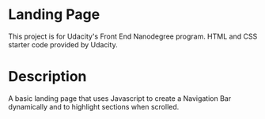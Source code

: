 # Landing Page

This project is for Udacity's Front End Nanodegree program. HTML and CSS starter code provided by Udacity.

# Description

A basic landing page that uses Javascript to create a Navigation Bar dynamically and to highlight sections when scrolled.